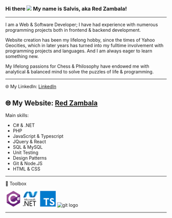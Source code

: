 ### Hi there <img src="https://raw.githubusercontent.com/MartinHeinz/MartinHeinz/master/wave.gif" width="30px"> My name is Salvis, aka Red Zambala!

---
I am a Web & Software Developer; I have had experience with numerous programming projects both in frontend & backend development. 

Website creation has been my lifelong hobby, since the times of Yahoo Geocities, which in later years has turned into my fulltime involvement with programming projects and languages. And I am always eager to learn something new.

My lifelong passions for Chess & Philosophy have endowed me with analytical & balanced mind to solve the puzzles of life & programming.


---
:globe_with_meridians: My LinkedIn: [LinkedIn](https://link-url-here.org](https://www.linkedin.com/in/salvis-dislers/))

:globe_with_meridians: My Website: [Red Zambala](https://redzambala.com)
---
Main skills:

* C# & .NET
* PHP
* JavaScript & Typescript
* JQuery & React
* SQL & MySQL
* Unit Testing
* Design Patterns
* Git & Node.JS
* HTML & CSS

---
🧰 Toolbox

<img src="https://raw.githubusercontent.com/devicons/devicon/7a4ca8aa871d6dca81691e018d31eed89cb70a76/icons/csharp/csharp-original.svg" alt="csharp logo" width="50px"> <img src="https://raw.githubusercontent.com/devicons/devicon/7a4ca8aa871d6dca81691e018d31eed89cb70a76/icons/dot-net/dot-net-original-wordmark.svg" alt="dotnet logo" width="50px"> <img src="https://raw.githubusercontent.com/devicons/devicon/7a4ca8aa871d6dca81691e018d31eed89cb70a76/icons/typescript/typescript-original.svg" alt="typescript logo" width="50px"> <img src="https://cdn.worldvectorlogo.com/logos/git-icon.svg" alt="git logo" width="50px">

---
